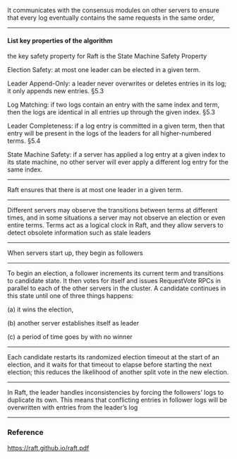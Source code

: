 
It communicates with the consensus modules on other
servers to ensure that every log eventually contains the
same requests in the same order,

---

#### List key properties of the algorithm

the key safety property for Raft is the State Machine Safety Property


Election Safety: at most one leader can be elected in a given term. 

Leader Append-Only: a leader never overwrites or deletes entries in its log; it only appends new entries. §5.3

Log Matching: if two logs contain an entry with the same index and term, then the logs are identical in all entries up through the given index. §5.3

Leader Completeness: if a log entry is committed in a
given term, then that entry will be present in the logs
of the leaders for all higher-numbered terms. §5.4

State Machine Safety: if a server has applied a log entry
at a given index to its state machine, no other server
will ever apply a different log entry for the same index.

--- 

Raft ensures that there is at most one
leader in a given term.

---

Different servers may observe the transitions between
terms at different times, and in some situations a server
may not observe an election or even entire terms. Terms
act as a logical clock in Raft, and they allow servers
to detect obsolete information such as stale leaders

--- 

When servers start up, they begin as followers

--- 

To begin an election, a follower increments its current
term and transitions to candidate state. It then votes for
itself and issues RequestVote RPCs in parallel to each of
the other servers in the cluster. A candidate continues in
this state until one of three things happens: 

(a) it wins the election, 

(b) another server establishes itself as leader

(c) a period of time goes by with no winner

---

Each candidate
restarts its randomized election timeout at the start of an
election, and it waits for that timeout to elapse before
starting the next election; this reduces the likelihood of
another split vote in the new election.

--- 

In Raft, the leader handles inconsistencies by forcing
the followers’ logs to duplicate its own. This means that
conflicting entries in follower logs will be overwritten
with entries from the leader’s log

--- 

### Reference 

https://raft.github.io/raft.pdf

